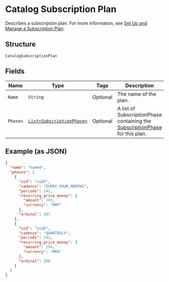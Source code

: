 
# Catalog Subscription Plan

Describes a subscription plan. For more information, see
[Set Up and Manage a Subscription Plan](https://developer.squareup.com/docs/docs/subscriptions-api/setup-plan).

## Structure

`CatalogSubscriptionPlan`

## Fields

| Name | Type | Tags | Description | Getter |
|  --- | --- | --- | --- | --- |
| `Name` | `String` | Optional | The name of the plan. | String getName() |
| `Phases` | [`List<SubscriptionPhase>`](/doc/models/subscription-phase.md) | Optional | A list of SubscriptionPhase containing the [SubscriptionPhase](#type-SubscriptionPhase) for this plan. | List<SubscriptionPhase> getPhases() |

## Example (as JSON)

```json
{
  "name": "name0",
  "phases": [
    {
      "uid": "uid5",
      "cadence": "EVERY_FOUR_MONTHS",
      "periods": 241,
      "recurring_price_money": {
        "amount": 193,
        "currency": "MOP"
      },
      "ordinal": 207
    },
    {
      "uid": "uid6",
      "cadence": "QUARTERLY",
      "periods": 242,
      "recurring_price_money": {
        "amount": 194,
        "currency": "MRO"
      },
      "ordinal": 208
    }
  ]
}
```

